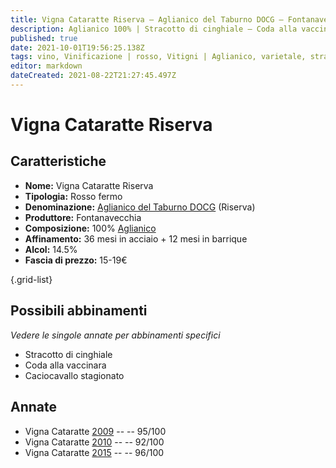 ```yaml
---
title: Vigna Cataratte Riserva – Aglianico del Taburno DOCG – Fontanavecchia – Campania (IT) – 15-19€ – 5★
description: Aglianico 100% | Stracotto di cinghiale – Coda alla vaccinara – Caciocavallo stagionato
published: true
date: 2021-10-01T19:56:25.138Z
tags: vino, Vinificazione | rosso, Vitigni | Aglianico, varietale, stracotto di cinghiale, coda alla vaccinara, Alimento | formaggio, Alimento-dettagli | Caciocavallo stagionato, fermo, Valutazioni | 5 stelle, Prezzi | 15-19€
editor: markdown
dateCreated: 2021-08-22T21:27:45.497Z
---
```


# Vigna Cataratte Riserva

## Caratteristiche
- **Nome:** Vigna Cataratte Riserva
- **Tipologia:** Rosso fermo
- **Denominazione:** [Aglianico del Taburno DOCG](/denominazioni/Italia/Campania/DOCG/Aglianico-del-Taburno) (Riserva)
- **Produttore:** Fontanavecchia
- **Composizione:** 100% [Aglianico](/vitigni/Italia/bacca-nera/aglianico)
- **Affinamento:** 36 mesi in acciaio + 12 mesi in barrique
- **Alcol:** 14.5%
- **Fascia di prezzo:** 15-19€

{.grid-list}



## Possibili abbinamenti
*Vedere le singole annate per abbinamenti specifici*

- Stracotto di cinghiale
- Coda alla vaccinara
- Caciocavallo stagionato

## Annate
- Vigna Cataratte [2009](/vini/Italia/Campania/Fontanavecchia/Vigna-Cataratte-Riserva/2009) -- <span class="star-5"></span> -- 95/100
- Vigna Cataratte [2010](/vini/Italia/Campania/Fontanavecchia/Vigna-Cataratte-Riserva/2010) -- <span class="star-5"></span> -- 92/100
- Vigna Cataratte [2015](/vini/Italia/Campania/Fontanavecchia/Vigna-Cataratte-Riserva/2015) -- <span class="star-5"></span> -- 96/100